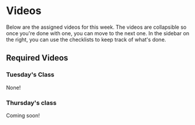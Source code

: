 # Videos

Below are the assigned videos for this week. 
The videos are collapsible so once you're done with one, you can move to the next one.
In the sidebar on the right, you can use the checklists to keep track of what's done.

<!-- 

````{margin}
```{admonition} Checklist of items
:class: tip sticky

<input type="checkbox" id="week09_video1" class="box"> <label>What are Data Structures</input></label>

<input type="checkbox" id="week09_video2" class="box"> <label>Introduction to Queues</input></label>

<input type="checkbox" id="week09_video3" class="box"> <label>Computing Voronoi Diagrams</input></label>

<input type="checkbox" id="week09_video4" class="box"> <label>Motivating Voronoi Diagrams</input></label>

<input type="checkbox" id="week09_video5" class="box"> <label>Queues and Voronoi Diagrams</input></label>

```
````
 -->


## Required Videos

### Tuesday's Class

None!


### Thursday's class

Coming soon!

<!-- ```{dropdown} 1. Motivating Voronoi Diagrams
    :class-container: sd-shadow-lg
    :color: primary
    :open:

<div class="container youtube">
<iframe class="responsive-iframe" src="https://player.vimeo.com/video/908509998" frameborder="0" allow="accelerometer; autoplay="0"; gyroscope; picture-in-picture; fullscreen" allowfullscreen></iframe>
</div>
```

```{dropdown} 2. Computing Voronoi Diagrams
    :class-container: sd-shadow-lg
    :color: primary
    :open:

<div class="container youtube">
<iframe class="responsive-iframe" src="https://player.vimeo.com/video/916626365" frameborder="0" allow="accelerometer; autoplay="0"; gyroscope; picture-in-picture; fullscreen" allowfullscreen></iframe>
</div>
```

```{dropdown} 3. Queues and Voronoi Diagrams
    :class-container: sd-shadow-lg
    :color: primary
    :open:

<div class="container youtube">
<iframe class="responsive-iframe" src="https://player.vimeo.com/video/916620754" frameborder="0" allow="accelerometer; autoplay="0"; gyroscope; picture-in-picture; fullscreen" allowfullscreen></iframe>
</div>
```

### Optional Videos

This will be a required video next week (Week 9).

```{dropdown} 4. Pointilism
    :class-container: sd-shadow-lg
    :color: primary

<div class="container youtube">
<iframe class="responsive-iframe" src="https://player.vimeo.com/video/916626910" frameborder="0" allow="accelerometer; autoplay="0"; gyroscope; picture-in-picture; fullscreen" allowfullscreen></iframe>
</div>
```


-->
